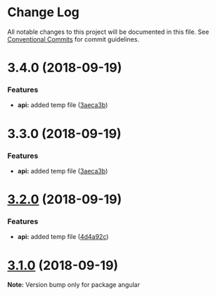 # Change Log

All notable changes to this project will be documented in this file.
See [Conventional Commits](https://conventionalcommits.org) for commit guidelines.

<a name="3.4.0"></a>
# 3.4.0 (2018-09-19)


### Features

* **api:** added temp file ([3aeca3b](https://github.com/heckfordraj/temp/commit/3aeca3b))





<a name="3.3.0"></a>
# 3.3.0 (2018-09-19)


### Features

* **api:** added temp file ([3aeca3b](https://github.com/heckfordraj/temp/commit/3aeca3b))





<a name="3.2.0"></a>
# [3.2.0](https://github.com/heckfordraj/temp/compare/v3.0.0...v3.2.0) (2018-09-19)


### Features

* **api:** added temp file ([4d4a92c](https://github.com/heckfordraj/temp/commit/4d4a92c))





<a name="3.1.0"></a>
# [3.1.0](https://github.com/heckfordraj/temp/compare/v3.0.0...v3.1.0) (2018-09-19)

**Note:** Version bump only for package angular
